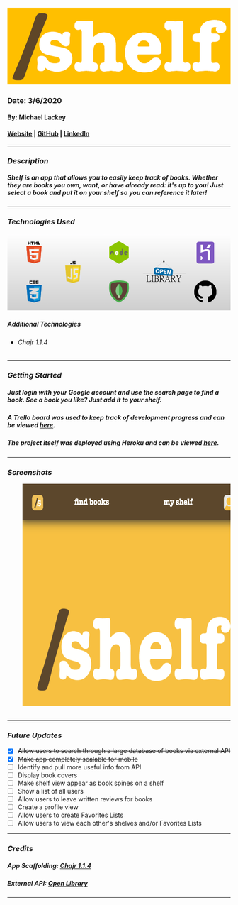 ![/shelf](public/images/banner.png)

### Date: 3/6/2020

#### By: Michael Lackey
#### [Website](https://michaellackey.com/) | [GitHub](https://github.com/mlackey9601) | [LinkedIn](https://www.linkedin.com/in/michaelglackey/)
***

### ***Description***

##### Shelf is an app that allows you to easily keep track of books.  Whether they are books you own, want, or have already read: it's up to you! Just select a book and put it on your shelf so you can reference it later! 
***

### ***Technologies Used***
![Technologies Used](public/images/tech-banner.png)

##### ***Additional Technologies***
* ###### Chajr 1.1.4
***

### ***Getting Started***

##### Just login with your Google account and use the search page to find a book.  See a book you like? Just add it to your shelf.
##### A Trello board was used to keep track of development progress and can be viewed [here](https://trello.com/b/pp3ws0GX/shelf).
##### The project itself was deployed using Heroku and can be viewed [here](https://my-shelf.fly.dev/).
***

### ***Screenshots***

<div align="center">
  <pre>
    <img src="public/images/screenshots/main-page.png" height="500" />&nbsp;&nbsp;&nbsp;<img src="public/images/screenshots/shelf-page.png" height="500" />&nbsp;&nbsp;&nbsp;<img src="public/images/screenshots/book-page.png" height="500" />
  </pre>
</div>

***

### ***Future Updates***

- [x] ~~Allow users to search through a large database of books via external API~~
- [x] ~~Make app completely scalable for mobile~~
- [ ] Identify and pull more useful info from API
- [ ] Display book covers
- [ ] Make shelf view appear as book spines on a shelf
- [ ] Show a list of all users
- [ ] Allow users to leave written reviews for books
- [ ] Create a profile view
- [ ] Allow users to create Favorites Lists
- [ ] Allow users to view each other's shelves and/or Favorites Lists
***

### ***Credits***

##### App Scaffolding: [Chajr 1.1.4](https://github.com/davidstinson/chajr)

##### External API: [Open Library](https://openlibrary.org/dev/docs/api/books)
***
